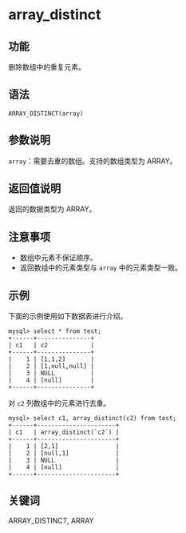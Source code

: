 # array_distinct

## 功能

删除数组中的重复元素。

## 语法

`ARRAY_DISTINCT(array)`

## 参数说明

`array`：需要去重的数组。支持的数组类型为 ARRAY。

## 返回值说明

返回的数据类型为 ARRAY。

## 注意事项

* 数组中元素不保证顺序。
* 返回数组中的元素类型与 `array` 中的元素类型一致。

## 示例

下面的示例使用如下数据表进行介绍。

```Plain Text
mysql> select * from test;
+------+---------------+
| c1   | c2            |
+------+---------------+
|    1 | [1,1,2]       |
|    2 | [1,null,null] |
|    3 | NULL          |
|    4 | [null]        |
+------+---------------+
```

对 `c2` 列数组中的元素进行去重。

```Plain Text
mysql> select c1, array_distinct(c2) from test;
+------+----------------------+
| c1   | array_distinct(`c2`) |
+------+----------------------+
|    1 | [2,1]                |
|    2 | [null,1]             |
|    3 | NULL                 |
|    4 | [null]               |
+------+----------------------+
```

## 关键词

ARRAY_DISTINCT, ARRAY
